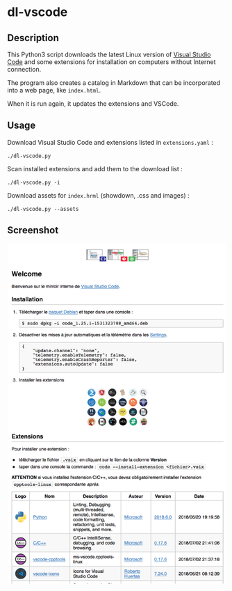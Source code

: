 # dl-vscode

## Description

This Python3 script downloads the latest Linux version of [Visual Studio Code](http://code.visualstudio.com) and some extensions for installation on computers without Internet connection.

The program also creates a catalog in Markdown that can be incorporated into a web page, like `index.html`.

When it is run again, it updates the extensions and VSCode.

## Usage

Download Visual Studio Code and extensions listed in `extensions.yaml` :
````
./dl-vscode.py
````

Scan installed extensions and add them to the download list :
````
./dl-vscode.py -i
````

Download assets for `index.hrml` (showdown, .css and images) :
````
./dl-vscode.py --assets
````

## Screenshot

![Screenshot](dl-vscode.png)